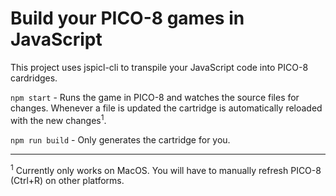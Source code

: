 # Build your PICO-8 games in JavaScript
This project uses jspicl-cli to transpile your JavaScript code into PICO-8 cardridges.

`npm start` - Runs the game in PICO-8 and watches the source files for changes. Whenever a file is updated the cartridge is automatically reloaded with the new changes<sup>1</sup>.

`npm run build` - Only generates the cartridge for you.

<hr>
<sup>1</sup> Currently only works on MacOS. You will have to manually refresh PICO-8 (Ctrl+R) on other platforms.